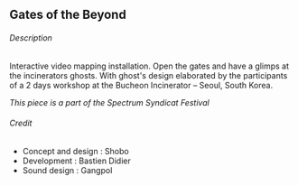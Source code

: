 ## Gates of the Beyond

###### Description

Interactive video mapping installation. Open the gates and have a glimps at the incinerators ghosts.
With ghost's design elaborated by the participants of a 2 days workshop at the Bucheon Incinerator – Seoul, South Korea.

*This piece is a part of the Spectrum Syndicat Festival*

###### Credit

- Concept and design : Shobo
- Development : Bastien Didier
- Sound design : Gangpol